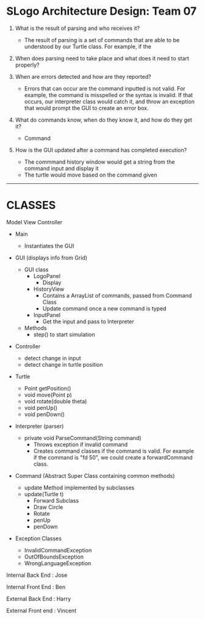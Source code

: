 SLogo Architecture Design: Team 07
===
1. What is the result of parsing and who receives it?
    * The result of parsing is a set of commands that are able       to be understood by our Turtle class. For example, if the
    
    
2. When does parsing need to take place and what does it need to start properly?
3. When are errors detected and how are they reported?
    * Errors that can occur are the command inputted is not valid. For example, the command is misspelled or the syntax is invalid. If that occurs, our interpreter class would catch it, and throw an exception that would prompt the GUI to create an error box. 
5. What do commands know, when do they know it, and how do they get it?
    * Command 
6. How is the GUI updated after a command has completed execution?
    * The commmand history window would get a string from the command input and display it
    * The turtle would move based on the command given
---
# CLASSES
Model View Controller

* Main
    * Instantiates the GUI

* GUI (displays info from Grid)
    * GUI class
        * LogoPanel
            * Display
        * HistoryView
            * Contains a ArrayList of commands, passed from Command Class
            * Update command once a new command is typed
        * InputPanel
            * Get the input and pass to Interpreter
    * Methods
        * step() to start simulation
* Controller
    * detect change in input
    * detect change in turtle position
* Turtle
    * Point getPosition()
    * void move(Point p)
    * void rotate(double theta)
    * void penUp()
    * void penDown()
* Interpreter (parser)
    * private void ParseCommand(String command)
        * Throws exception if invalid command
        * Creates command classes if the command is valid. For example if the command is "fd 50", we could create a forwardCommand class. 
* Command (Abstract Super Class containing common methods)
    * update Method implemented by subclasses
    * update(Turtle t)
        * Forward Subclass
        * Draw Circle
        * Rotate
        * penUp
        * penDown

* Exception Classes
    * InvalidCommandException
    * OutOfBoundsException
    * WrongLanguageException



Internal Back End : Jose

Internal Front End : Ben

External Back End : Harry

External Front end : Vincent
